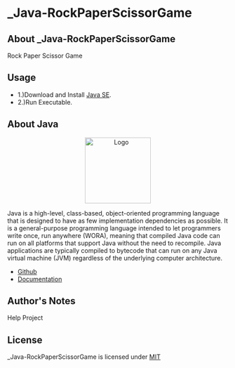 # _Java-RockPaperScissorGame

## About _Java-RockPaperScissorGame

Rock Paper Scissor Game

## Usage

* 1.)Download and Install [Java SE](https://www.java.com/en/download/manual.jsp).
* 2.)Run Executable.

## About Java

<p align="center"><img src="https://i.imgur.com/vfCDO55.png" width="150px" height="auto" alt="Logo"></a></p>

Java is a high-level, class-based, object-oriented programming language that is designed to have as few implementation dependencies as possible. 
It is a general-purpose programming language intended to let programmers write once, run anywhere (WORA), meaning that compiled Java code can run 
on all platforms that support Java without the need to recompile. Java applications are typically compiled to bytecode that can run on any 
Java virtual machine (JVM) regardless of the underlying computer architecture.

* [Github](https://github.com/openjdk/)
* [Documentation](https://docs.oracle.com/en/java/)

## Author's Notes

Help Project

## License

_Java-RockPaperScissorGame is licensed under [MIT](https://choosealicense.com/licenses/mit/)
